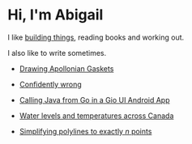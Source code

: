 # Hi, I'm Abigail

I like [building things](https://github.com/aabiji), reading books and working out.

I also like to write sometimes.
- [Drawing Apollonian Gaskets](gasket.md)

- [Confidently wrong](wrong.md)

- [Calling Java from Go in a Gio UI Android App](go-jni.md)

- [Water levels and temperatures across Canada](lakes.md)

- [Simplifying polylines to exactly *n* points](simplify-polyline.md)
